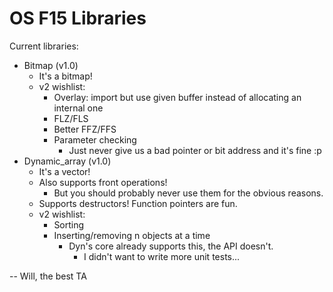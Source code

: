 # OS F15 Libraries
Current libraries:
- Bitmap (v1.0)
	- It's a bitmap!
	- v2 wishlist:
		- Overlay: import but use given buffer instead of allocating an internal one
		- FLZ/FLS
		- Better FFZ/FFS
		- Parameter checking
			- Just never give us a bad pointer or bit address and it's fine :p
- Dynamic_array (v1.0)
	- It's a vector!
	- Also supports front operations!
	    - But you should probably never use them for the obvious reasons.
	- Supports destructors! Function pointers are fun.
	- v2 wishlist:
		- Sorting
		- Inserting/removing n objects at a time
		    - Dyn's core already supports this, the API doesn't.
		    	- I didn't want to write more unit tests...


-- Will, the best TA